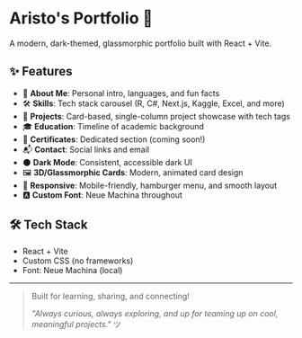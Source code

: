 # Aristo's Portfolio 🚀

A modern, dark-themed, glassmorphic portfolio built with React + Vite.

## ✨ Features

- 👤 **About Me**: Personal intro, languages, and fun facts
- 🛠️ **Skills**: Tech stack carousel (R, C#, Next.js, Kaggle, Excel, and more)
- 💼 **Projects**: Card-based, single-column project showcase with tech tags
- 🎓 **Education**: Timeline of academic background
- 📜 **Certificates**: Dedicated section (coming soon!)
- 📬 **Contact**: Social links and email
- 🌑 **Dark Mode**: Consistent, accessible dark UI
- 🖼️ **3D/Glassmorphic Cards**: Modern, animated card design
- 📱 **Responsive**: Mobile-friendly, hamburger menu, and smooth layout
- 🅰️ **Custom Font**: Neue Machina throughout

## 🛠️ Tech Stack
- React + Vite
- Custom CSS (no frameworks)
- Font: Neue Machina (local)

---

> Built for learning, sharing, and connecting! 
> 
> _"Always curious, always exploring, and up for teaming up on cool, meaningful projects."_ ツ

